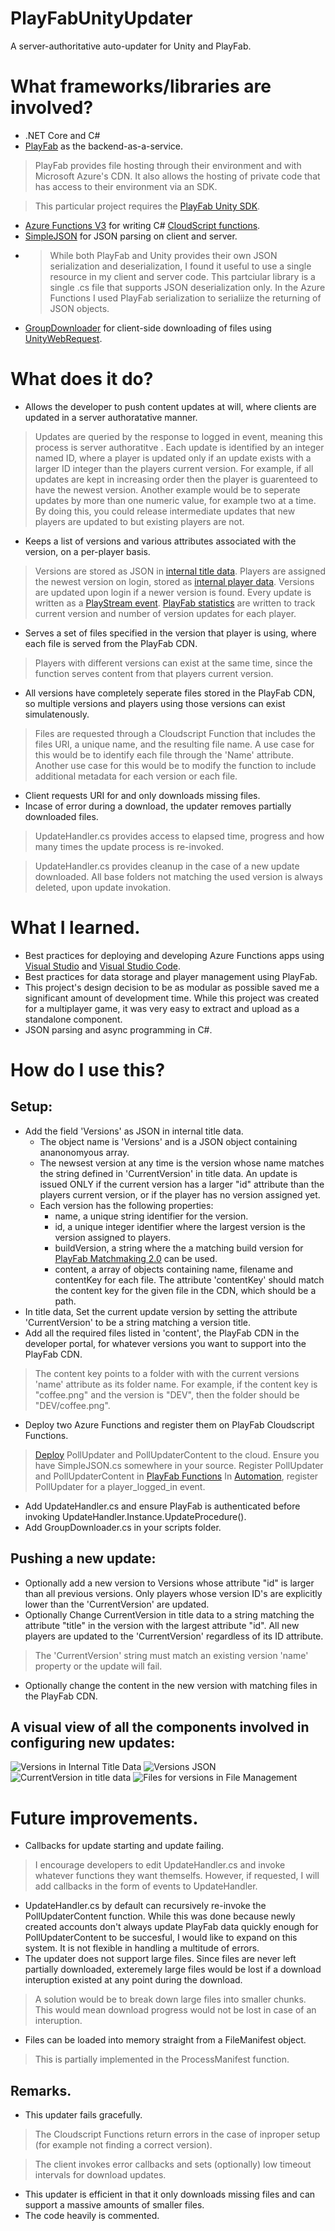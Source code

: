 # PlayFabUnityUpdater
A server-authoritative auto-updater for Unity and PlayFab.

# What frameworks/libraries are involved?
- .NET Core and C#
- [PlayFab](https://playfab.com/) as the backend-as-a-service.
> PlayFab provides file hosting through their environment and with Microsoft Azure's CDN. It also allows the hosting of private code that has access to their environment via an SDK.

> This particular project requires the [PlayFab Unity SDK](https://docs.microsoft.com/en-us/gaming/playfab/sdks/unity3d/). 
- [Azure Functions V3](https://docs.microsoft.com/en-us/azure/azure-functions/functions-versions) for writing C# [CloudScript functions](https://docs.microsoft.com/en-us/gaming/playfab/features/automation/cloudscript-af/).
- [SimpleJSON](https://github.com/HenrikPoulsen/SimpleJSON) for JSON parsing on client and server.
- > While both PlayFab and Unity provides their own JSON serialization and deserialization, I found it useful to use a single resource in my client and server code. This partciular library is a single .cs file that supports JSON deserialization only. In the Azure Functions I used PlayFab serialization to serialiize the returning of JSON objects.
- [GroupDownloader](https://github.com/jpgordon00/UnityGroupDownloader) for client-side downloading of files using [UnityWebRequest](https://docs.unity3d.com/ScriptReference/Networking.UnityWebRequest.html).

# What does it do?
- Allows the developer to push content updates at will, where clients are updated in a server authoratative manner.
> Updates are queried by the response to logged in event, meaning this process is server authoratitve . Each update is identified by an integer named ID, where a player is updated only if an update exists with a larger ID integer than the players current version. For example, if all updates are kept in increasing order then the player is guarenteed to have the newest version. Another example would be to seperate updates by more than one numeric value, for example two at a time. By doing this, you could release intermediate updates that new players are updated to but existing players are not.
- Keeps a list of versions and various attributes associated with the version, on a per-player basis.
> Versions are stored as JSON in [internal title data](https://docs.microsoft.com/en-us/gaming/playfab/features/data/titledata/quickstart). Players are assigned the newest version on login, stored as [internal player data](https://docs.microsoft.com/en-us/rest/api/playfab/server/player-data-management/getuserinternaldata?view=playfab-rest). Versions are updated upon login if a newer version is found. Every update is written as a [PlayStream event](https://docs.microsoft.com/en-us/rest/api/playfab/events/playstream-events/writeevents?view=playfab-rest). [PlayFab statistics](https://docs.microsoft.com/en-us/gaming/playfab/features/data/playerdata/using-player-statistics) are written to track current version and number of version updates for each player.
- Serves a set of files specified in the version that player is using, where each file is served from the PlayFab CDN.
> Players with different versions can exist at the same time, since the function serves content from that players current version. 
- All versions have completely seperate files stored in the PlayFab CDN, so multiple versions and players using those versions can exist simulatenously.
> Files are requested through a Cloudscript Function that includes the files URI, a unique name, and the resulting file name. A use case for this would be to identify each file through the 'Name' attribute. Another use case for this would be to modify the function to include additional metadata for each version or each file.
- Client requests URI for and only downloads missing files.
- Incase of error during a download, the updater removes partially downloaded files.
> UpdateHandler.cs provides access to elapsed time, progress and how many times the update process is re-invoked.

> UpdateHandler.cs provides cleanup in the case of a new update downloaded. All base folders not matching the used version is always deleted, upon update invokation.

# What I learned.
- Best practices for deploying and developing Azure Functions apps using [Visual Studio](https://visualstudio.microsoft.com/) and [Visual Studio Code](https://code.visualstudio.com/).
- Best practices for data storage and player management using PlayFab.
- This project's design decision to be as modular as possible saved me a significant amount of development time. While this project was created for a multiplayer game, it was very easy to extract and upload as a standalone component.
- JSON parsing and async programming in C#.

# How do I use this?
## Setup:
- Add the field 'Versions' as JSON in internal title data.
    - The object name is 'Versions' and is a JSON object containing ananonomyous array. 
    - The newsest version at any time is the version whose name matches the string defined in 'CurrentVersion' in title data. An update is issued ONLY if the current version has a larger "id" attribute than the players current version, or if the player has no version assigned yet.
    - Each version has the following properties:
        - name, a unique string identifier for the version.
        - id, a unique integer identifier where the largest version is the version assigned to players.
        - buildVersion, a string where the a matching build version for [PlayFab Matchmaking 2.0](https://docs.microsoft.com/en-us/gaming/playfab/features/multiplayer/matchmaking/) can be used.
        - content, a array of objects containing name, filename and contentKey for each file. The attribute 'contentKey' should match the content key for the given file in the CDN, which should be a path.
- In title data, Set the current update version by setting the attribute 'CurrentVersion' to be a string matching a version title.
- Add all the required files listed in 'content', the PlayFab CDN in the developer portal, for whatever versions you want to support into the PlayFab CDN.
> The content key points to a folder with with the current versions 'name' attribute as its folder name. For example, if the content key is "coffee.png" and the version is "DEV", then the folder should be "DEV/coffee.png".
- Deploy two Azure Functions and register them on PlayFab Cloudscript Functions.
> [Deploy](https://docs.microsoft.com/en-us/azure/devops/pipelines/targets/azure-functions?view=azure-devops&tabs=dotnet-core%2Cyaml) PollUpdater and PollUpdaterContent to the cloud. Ensure you have SimpleJSON.cs somewhere in your source.
> Register PollUpdater and PollUpdaterContent in [PlayFab Functions](https://docs.microsoft.com/en-us/gaming/playfab/features/automation/cloudscript-af/quickstart)
> In [Automation](https://docs.microsoft.com/en-us/gaming/playfab/features/automation/), register PollUpdater for a player_logged_in event.
- Add UpdateHandler.cs and ensure PlayFab is authenticated before invoking UpdateHandler.Instance.UpdateProcedure().
- Add GroupDownloader.cs in your scripts folder.

## Pushing a new update:
- Optionally add a new version to Versions whose attribute "id" is larger than all previous versions. Only players whose version ID's are explicitly lower than the 'CurrentVersion' are updated.
- Optionally Change CurrentVersion in title data to a string matching the attribute "title" in the version with the largest attribute "id". All new players are updated to the 'CurrentVersion' regardless of its ID attribute.
> The 'CurrentVersion' string must match an existing version 'name' property or the update will fail.
- Optionally change the content in the new version with matching files in the PlayFab CDN.

## A visual view of all the components involved in configuring new updates:
![Versions in Internal Title Data](https://i.gyazo.com/d9f8fe798877b3f6e2d21a166d1bab4a.png)
![Versions JSON](https://i.gyazo.com/7942f1fe2e9bf4c3b664f18dfdc34b14.png)
![CurrentVersion in title data](https://i.gyazo.com/bac0068a2f19ec4e06296136d0681803.png)
![Files for versions in File Management](https://i.gyazo.com/32642f0fe8e07a7c0675046e4bdf3db1.png)

# Future improvements.
- Callbacks for update starting and update failing.
> I encourage developers to edit UpdateHandler.cs and invoke whatever functions they want themselfs. However, if requested, I will add callbacks in the form of events to UpdateHandler.
- UpdateHandler.cs by default can recursively re-invoke the PollUpdaterContent function. While this was done because newly created accounts don't always update PlayFab data quickly enough for PollUpdaterContent to be succesful, I would like to expand on this system. It is not flexible in handling a multitude of errors.
- The updater does not support large files. Since files are never left partially downloaded, exteremely large files would be lost if a download interuption existed at any point during the download.
> A solution would be to break down large files into smaller chunks. This would mean download progress would not be lost in case of an interuption.
- Files can be loaded into memory straight from a FileManifest object.
> This is partially implemented in the ProcessManifest function.

## Remarks.
- This updater fails gracefully.
> The Cloudscript Functions return errors in the case of inproper setup (for example not finding a correct version).

> The client invokes error callbacks and sets (optionally) low timeout intervals for download updates.
- This updater is efficient in that it only downloads missing files and can support a massive amounts of smaller files. 
- The code heavily is commented.
